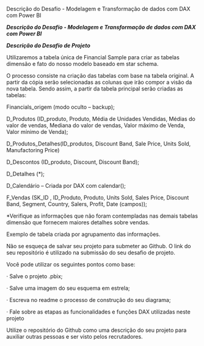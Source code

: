 Descrição do Desafio - Modelagem e Transformação de dados com DAX com Power BI

***Descrição do Desafio - Modelagem e Transformação de dados com DAX com Power BI***

***Descrição do Desafio de Projeto***

Utilizaremos a tabela única de Financial Sample para criar as tabelas dimensão e fato do nosso modelo baseado em star schema.

O processo consiste na criação das tabelas com base na tabela original. A partir da cópia serão selecionadas as colunas que irão compor a visão da nova tabela. Sendo assim, a partir da tabela principal serão criadas as tabelas:

Financials_origem (modo oculto – backup);


D_Produtos (ID_produto, Produto, Média de Unidades Vendidas, Médias do valor de vendas, Mediana do valor de vendas, Valor máximo de Venda, Valor mínimo de Venda);

D_Produtos_Detalhes(ID_produtos, Discount Band, Sale Price, Units Sold, Manufactoring Price)

D_Descontos (ID_produto, Discount, Discount Band);

D_Detalhes (*);

D_Calendário – Criada por DAX com calendar();

F_Vendas (SK_ID , ID_Produto, Produto, Units Sold, Sales Price, Discount Band, Segment, Country, Salers, Profit, Date (campos));


*Verifique as informações que não foram contempladas nas demais tabelas dimensão que fornecem maiores detalhes sobre vendas.

Exemplo de tabela criada por agrupamento das informações.

Não se esqueça de salvar seu projeto para submeter ao Github. O link do seu repositório é utilizado na submissão do seu desafio de projeto.

Você pode utilizar os seguintes pontos como base:

· Salve o projeto .pbix;

· Salve uma imagem do seu esquema em estrela;

· Escreva no readme o processo de construção do seu diagrama;

· Fale sobre as etapas as funcionalidades e funções DAX utilizadas neste projeto

Utilize o repositório do Github como uma descrição do seu projeto para auxiliar outras pessoas e ser visto pelos recrutadores.